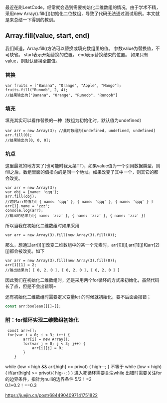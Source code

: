 最近在刷LeetCode，经常就会遇到需要初始化二维数组的情况。由于学术不精，采用new Array().fill([])初始化二位数组，导致了代码无法通过测试用例。本文就是来总结一下得到的教训。

## Array.fill(value, start, end)

我们知道，Array.fill()方法可以替换或填充数组里的值。 参数value为替换值，不可缺省。 start表示开始替换的位置。 end表示替换结束的位置。 如果只有value，则默认替换全部值。

### 替换

```
var fruits = ["Banana", "Orange", "Apple", "Mango"];
fruits.fill("Runoob", 2, 4);
//结果输出为["Banana", "Orange", "Runoob", "Runoob"]
```

### 填充

填充其实可以看作替换的一种（数组为初始化时，默认值为undefined）

```
var arr = new Array(3); //此时数组为[undefined, undefined, undefined]
arr.fill(0);
//结果输出为[0, 0, 0];
```

### 坑点

这里最坑的地方来了(也可能时我太菜TT)，如果value值为一个引用数据类型，则fill之后，数组里面的值指向的是同一个地址。如果改变了其中一个，则其它的都会改变。

```
var arr = new Array(3);
var obj = {name: 'qqq'};
arr.fill(obj);
//这时arr的值为[ { name: 'qqq' }, { name: 'qqq' }, { name: 'qqq' } ]
arr[1].name = 'zzz';
console.log(arr);
//输出的结果为[{ name: 'zzz' }, { name: 'zzz' }, { name: 'zzz' }]
```

所以当我在初始化二维数组时如果采用

```
var arr = new Array(3).fill(new Array(3).fill(0));
```

那么，想通过arr[i][j]改变二维数组中的某一个元素时，arr[0][j],arr[1][j]和arr[2][j]都会被改变。如下

```
var arr = new Array(3).fill(new Array(3).fill(0));
arr[1][1] = 2;
//输出结果为[ [ 0, 2, 0 ], [ 0, 2, 0 ], [ 0, 2, 0 ] ]
```

因此我们在初始化二维数组时，还是采用两个for循环的方式来初始化，虽然代码长了点，但是不会出错啊~

还有初始化二维数组时需要定义变量let 的时候就初始化，要不后面会报错；

```js
const arr:boolean[][]=[];
```

### 附：for循环实现二维数组初始化

```
 const arr=[];
 for(var i = 0; i < 3; i++) {
        arr[i] = new Array();
        for(var j = 0; j < 3; j++) {
            arr[i][j] = 0;
        }
    }
```


while (low < high && arr[high] >= privot) {
        high--;
}
不等于
while (low < high) {
    if(arr[high] >= privot){
        hig--;
    }
}
进入死循环需要关注while
出错时需要关注for的边界条件，指针为null的边界条件
5/2！=2  
0.1+0.2！==0.3

https://juejin.cn/post/6844904097141751822
